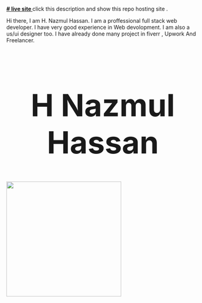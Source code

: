 <a target="_blank" href="https://najmull.github.io/responsive-assginment-Ph1/"> <b> # live site </b>  </a>  click this description and show this repo hosting site .

Hi there,
I am H. Nazmul Hassan. I am a proffessional full stack web developer. I have very good experience in Web devolopment. I am also a us/ui designer too. I have already done many project in fiverr , Upwork And Freelancer. 



<h1 style="font-size:80px; text-align:center"> H Nazmul Hassan </h1>
<img width="300px" src="https://i.pinimg.com/564x/fc/b3/43/fcb3437bf35b09c39c44b2e02db1c86d.jpg"/>
